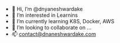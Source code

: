 - 👋 Hi, I’m @dnyaneshwardake
- 👀 I’m interested in Learnins
- 🌱 I’m currently learning K8S, Docker, AWS
- 💞️ I’m looking to collaborate on ...
- 📫 contact@dnaneshwardake.com

<!---
dnyaneshwardake/dnyaneshwardake is a ✨ special ✨ repository because its `README.md` (this file) appears on your GitHub profile.
You can click the Preview link to take a look at your changes.
--->

